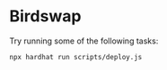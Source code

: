 # Birdswap

Try running some of the following tasks:

```shell
npx hardhat run scripts/deploy.js
```
